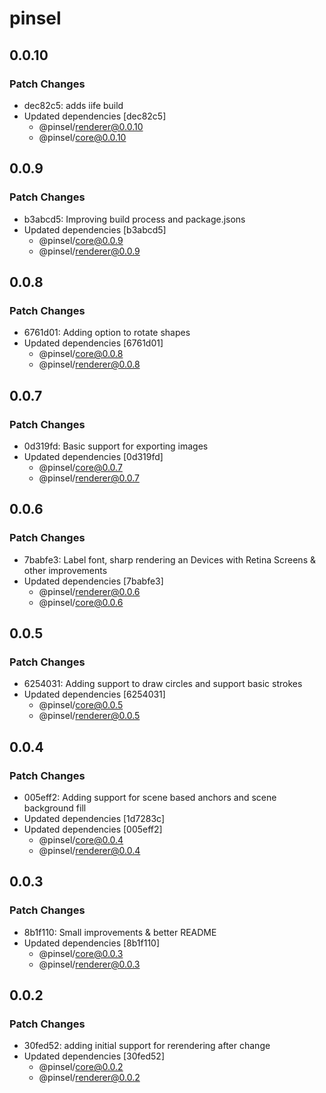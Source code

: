# pinsel

## 0.0.10

### Patch Changes

- dec82c5: adds iife build
- Updated dependencies [dec82c5]
  - @pinsel/renderer@0.0.10
  - @pinsel/core@0.0.10

## 0.0.9

### Patch Changes

- b3abcd5: Improving build process and package.jsons
- Updated dependencies [b3abcd5]
  - @pinsel/core@0.0.9
  - @pinsel/renderer@0.0.9

## 0.0.8

### Patch Changes

- 6761d01: Adding option to rotate shapes
- Updated dependencies [6761d01]
  - @pinsel/core@0.0.8
  - @pinsel/renderer@0.0.8

## 0.0.7

### Patch Changes

- 0d319fd: Basic support for exporting images
- Updated dependencies [0d319fd]
  - @pinsel/core@0.0.7
  - @pinsel/renderer@0.0.7

## 0.0.6

### Patch Changes

- 7babfe3: Label font, sharp rendering an Devices with Retina Screens & other improvements
- Updated dependencies [7babfe3]
  - @pinsel/renderer@0.0.6
  - @pinsel/core@0.0.6

## 0.0.5

### Patch Changes

- 6254031: Adding support to draw circles and support basic strokes
- Updated dependencies [6254031]
  - @pinsel/core@0.0.5
  - @pinsel/renderer@0.0.5

## 0.0.4

### Patch Changes

- 005eff2: Adding support for scene based anchors and scene background fill
- Updated dependencies [1d7283c]
- Updated dependencies [005eff2]
  - @pinsel/core@0.0.4
  - @pinsel/renderer@0.0.4

## 0.0.3

### Patch Changes

- 8b1f110: Small improvements & better README
- Updated dependencies [8b1f110]
  - @pinsel/core@0.0.3
  - @pinsel/renderer@0.0.3

## 0.0.2

### Patch Changes

- 30fed52: adding initial support for rerendering after change
- Updated dependencies [30fed52]
  - @pinsel/core@0.0.2
  - @pinsel/renderer@0.0.2
